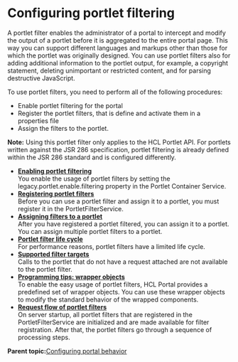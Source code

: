 # Configuring portlet filtering 

A portlet filter enables the administrator of a portal to intercept and modify the output of a portlet before it is aggregated to the entire portal page. This way you can support different languages and markups other than those for which the portlet was originally designed. You can use portlet filters also for adding additional information to the portlet output, for example, a copyright statement, deleting unimportant or restricted content, and for parsing destructive JavaScript.

To use portlet filters, you need to perform all of the following procedures:

-   Enable portlet filtering for the portal
-   Register the portlet filters, that is define and activate them in a properties file
-   Assign the filters to the portlet.

**Note:** Using this portlet filter only applies to the HCL Portlet API. For portlets written against the JSR 286 specification, portlet filtering is already defined within the JSR 286 standard and is configured differently.

-   **[Enabling portlet filtering ](../admin-system/adpltflt_nbl.md)**  
You enable the usage of portlet filters by setting the legacy.portlet.enable.filtering property in the Portlet Container Service.
-   **[Registering portlet filters ](../admin-system/adpltflt_reg.md)**  
Before you can use a portlet filter and assign it to a portlet, you must register it in the PortletFilterService.
-   **[Assigning filters to a portlet ](../admin-system/adpltflt_assgn.md)**  
After you have registered a portlet filtered, you can assign it to a portlet. You can assign multiple portlet filters to a portlet.
-   **[Portlet filter life cycle ](../admin-system/adpltfltr_lifecycl.md)**  
For performance reasons, portlet filters have a limited life cycle.
-   **[Supported filter targets ](../admin-system/adpltfltr_trgt.md)**  
Calls to the portlet that do not have a request attached are not available to the portlet filter.
-   **[Programming tips: wrapper objects ](../admin-system/adpltfltr_prgr_tips.md)**  
To enable the easy usage of portlet filters, HCL Portal provides a predefined set of wrapper objects. You can use these wrapper objects to modify the standard behavior of the wrapped components.
-   **[Request flow of portlet filters ](../admin-system/adpltfltr_rqust_flow.md)**  
On server startup, all portlet filters that are registered in the PortletFilterService are initialized and are made available for filter registration. After that, the portlet filters go through a sequence of processing steps.

**Parent topic:**[Configuring portal behavior ](../admin-system/adptlcfg.md)

